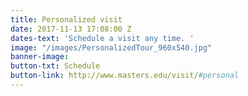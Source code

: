 ```yaml
---
title: Personalized visit
date: 2017-11-13 17:08:00 Z
dates-text: 'Schedule a visit any time. '
image: "/images/PersonalizedTour_960x540.jpg"
banner-image: 
button-txt: Schedule
button-link: http://www.masters.edu/visit/#personal
---
```


